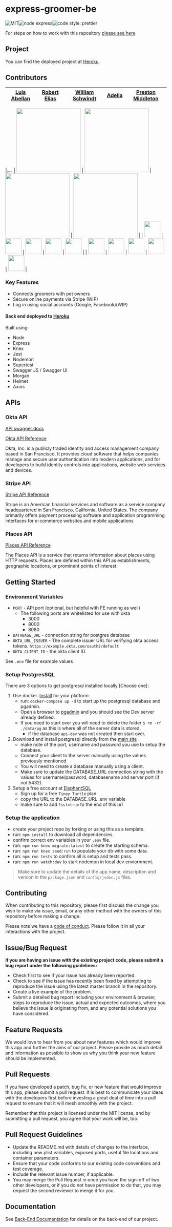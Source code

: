 # express-groomer-be

![MIT](https://img.shields.io/packagist/l/doctrine/orm.svg)![node express](https://img.shields.io/node/v-lts/express)![code style: prettier](https://img.shields.io/badge/code_style-prettier-ff69b4.svg?style=flat-square)

For steps on how to work with this repository [please see here](https://docs.labs.lambdaschool.com/labs-spa-starter/)

## Project

You can find the deployed project at [Heroku](https://labspt12-express-groomer-a-api.herokuapp.com).

## Contributors

|        [Luis Abellan](https://github.com/luisabellan)        |        [Robert Elias](https://github.com/RobertElias)        |    [William Schwindt](https://github.com/williamschwindt)    |          [Adella](https://github.com/scratchglory)           |       [Preston Middleton](https://github.com/Garuda27)       |
| :----------------------------------------------------------: | :----------------------------------------------------------: | :----------------------------------------------------------: | :----------------------------------------------------------: | :----------------------------------------------------------: |
<!-- markdownlint-disable MD033 -->
|<img src="https://i.ibb.co/Cz4CXkY/photo.jpg" alt="photo" style="zoom: 33%;" /> | [<img src="https://www.dalesjewelers.com/wp-content/uploads/2018/10/placeholder-silhouette-male.png" width = "200" />](https://github.com/RobertElias) | [<img src="https://www.dalesjewelers.com/wp-content/uploads/2018/10/placeholder-silhouette-male.png" width = "200" />](https://github.com/williamschwindt) | [<img src="https://www.dalesjewelers.com/wp-content/uploads/2018/10/placeholder-silhouette-female.png" width = "200" />](https://github.com/scratchglory) | [<img src="https://www.dalesjewelers.com/wp-content/uploads/2018/10/placeholder-silhouette-male.png" width = "200" />](https://github.com/Garuda27) |
| [<img src="https://github.com/favicon.ico" width="50">](https://github.com/luisabellan) | [<img src="https://github.com/favicon.ico" width="50">](https://github.com/RobertElias) | [<img src="https://github.com/favicon.ico" width="50">](https://github.com/williamschwindt) | [<img src="https://github.com/favicon.ico" width="50">](https://github.com/scratchglory) | [<img src="https://github.com/favicon.ico" width="50">](https://github.com/Garuda27) |
| [<img src="https://static.licdn.com/sc/h/al2o9zrvru7aqj8e1x2rzsrca" width="50">](https://www.linkedin.com/in/luis-abellan-dev/) | [<img src="https://static.licdn.com/sc/h/al2o9zrvru7aqj8e1x2rzsrca" width="50">](https://www.linkedin.com/) | [<img src="https://static.licdn.com/sc/h/al2o9zrvru7aqj8e1x2rzsrca" width="50">](https://www.linkedin.com/) | [<img src="https://static.licdn.com/sc/h/al2o9zrvru7aqj8e1x2rzsrca" width="50">](https://www.linkedin.com/) | [<img src="https://static.licdn.com/sc/h/al2o9zrvru7aqj8e1x2rzsrca" width="50">](https://www.linkedin.com/) |

### Key Features

- Connects groomers with pet owners
- Secure online payments via Stripe (WIP)
- Log in using social accounts (Google, Facebook)(WIP)

#### Back end deployed to [Heroku](https://labspt12-express-groomer-a-api.herokuapp.com)

Built using:

- Node
- Express
- Knex
- Jest
- Nodemon
- Supertest
- Swagger JS / Swagger UI
- Morgan
- Helmet
- Axios

## APIs

### Okta API

[API swagger docs](https://app.swaggerhub.com/apis-docs/LabsPT12TeamA/Express_Groomer/1.0.0)

[Okta API Reference](https://developer.okta.com/docs/reference/)

Okta, Inc. is a publicly traded identity and access management company based in San Francisco. It provides cloud software that helps companies manage and secure user authentication into modern applications, and for developers to build identity controls into applications, website web services and devices.

### Stripe API

[Stripe API Reference](https://stripe.com/docs/checkout/integration-builder)

Stripe is an American financial services and software as a service company headquartered in San Francisco, California, United States. The company primarily offers payment processing software and application programming interfaces for e-commerce websites and mobile applications

### Places API

[Places API Reference](https://developers.google.com/places/web-service/overview)

The Places API is a service that returns information about places using HTTP requests. Places are defined within this API as establishments, geographic locations, or prominent points of interest.

## Getting Started

### Environment Variables

- `PORT` - API port (optional, but helpful with FE running as well)
  - The following ports are whitelisted for use with okta
    - 3000
    - 8000
    - 8080
- `DATABASE_URL` - connection string for postgres database
- `OKTA_URL_ISSUER` - The complete issuer URL for verifying okta access tokens. `https://example.okta.com/oauth2/default`
- `OKTA_CLIENT_ID` - the okta client ID.

See `.env` file for example values

### Setup PostgresSQL

There are 3 options to get postgresql installed locally [Choose one]:

1. Use docker. [Install](https://docs.docker.com/get-docker/) for your platform
    - run: `docker-compose up -d` to start up the postgresql database and pgadmin.
    - Open a browser to [pgadmin](http://localhost:5050/) and you should see the Dev server already defined.
    - If you need to start over you will need to delete the folder `$ rm -rf ./data/pg` as this is where all of the server data is stored.
      - if the database `api-dev` was not created then start over.
2. Download and install postgresql directly from the [main site](https://www.postgresql.org/download/)
    - make note of the port, username and password you use to setup the database.
    - Connect your client to the server manually using the values previously mentioned
    - You will need to create a database manually using a client.
    - Make sure to update the DATABASE_URL connection string with the values for username/password, databasename and server port (if not 5432).
3. Setup a free account at [ElephantSQL](https://www.elephantsql.com/plans.html)
    - Sign up for a free `Tiney Turtle` plan
    - copy the URL to the DATABASE_URL .env variable
    - make sure to add `?ssl=true` to the end of this url

### Setup the application

- create your project repo by forking or using this as a template.
- run: `npm install` to download all dependencies.
- confirm correct env variables in your `.env` file.
- run: `npm run knex migrate:latest` to create the starting schema.
- run: `npm run knex seed:run` to populate your db with some data.
- run: `npm run tests` to confirm all is setup and tests pass.
- run: `npm run watch:dev` to start nodemon in local dev enviornment.

> Make sure to update the details of the app name, description and version in
> the `package.json` and `config/jsdoc.js` files.

## Contributing

When contributing to this repository, please first discuss the change you wish to make via issue, email, or any other method with the owners of this repository before making a change.

Please note we have a [code of conduct](./CODE_OF_CONDUCT.md). Please follow it in all your interactions with the project.

## Issue/Bug Request

**If you are having an issue with the existing project code, please submit a bug report under the following guidelines:**

- Check first to see if your issue has already been reported.
- Check to see if the issue has recently been fixed by attempting to reproduce the issue using the latest master branch in the repository.
- Create a live example of the problem.
- Submit a detailed bug report including your environment & browser, steps to reproduce the issue, actual and expected outcomes, where you believe the issue is originating from, and any potential solutions you have considered.

## Feature Requests

We would love to hear from you about new features which would improve this app and further the aims of our project. Please provide as much detail and information as possible to show us why you think your new feature should be implemented.

## Pull Requests

If you have developed a patch, bug fix, or new feature that would improve this app, please submit a pull request. It is best to communicate your ideas with the developers first before investing a great deal of time into a pull request to ensure that it will mesh smoothly with the project.

Remember that this project is licensed under the MIT license, and by submitting a pull request, you agree that your work will be, too.

## Pull Request Guidelines

- Update the README.md with details of changes to the interface, including new plist variables, exposed ports, useful file locations and container parameters.
- Ensure that your code conforms to our existing code conventions and test coverage.
- Include the relevant issue number, if applicable.
- You may merge the Pull Request in once you have the sign-off of two other developers, or if you do not have permission to do that, you may request the second reviewer to merge it for you.

## Documentation

See [Back-End Documentation](https://app.swaggerhub.com/apis-docs/LabsPT12TeamA/Express_Groomer/1.0.0) for details on the back-end of our project.
